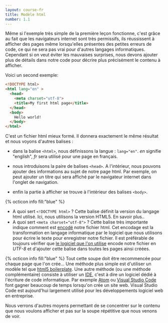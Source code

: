 ```yaml
---
layout: course-fr
title: Modèle html
number: 1.1
---
```


Même si l'exemple très simple de la première leçon fonctionne, c'est grâce au fait que les navigateurs internet sont très permissifs, ils réussissent à afficher des pages même lorsqu'elles présentes des petites erreurs de code, ce qui ne sera pas vrai pour d'autres langages informatiques. Cependant si on veut éviter les mauvaises surprises, nous devons ajouter plus de détails dans notre code pour décrire plus précisément le contenu à afficher.

Voici un second exemple:
```html
<!DOCTYPE html>
<html lang="en" >
  <head>
    <meta charset="utf-8">
    <title>My first html page</title>
  </head>
  <body>
    Hello world!
  </body>
</html>
```

C'est un fichier html mieux formé. Il donnera exactement le même résultat et nous voyons d'autres balises :
- dans la balise `<html>`, nous définissons la langue : `lang="en"`. *en* signifie "english", *fr* sera utilisé pour une page en français.
- nous introduisons la paire de balises `<head>`. A l'intérieur, nous pouvons ajouter des informations au sujet de notre page html. Par exemple, on peut ajouter un titre qui sera affiché par le navigateur internet dans l'onglet de navigation.

- enfin la partie à afficher se trouve à l'intérieur des balises `<body>`.

{% octicon info fill:"blue" %}
- A quoi sert `<!DOCTYPE html>` ? Cette balise définit la version du langage html utilisé. Ici, nous utilisons la version HTML5. En savoir plus..
- A quoi sert `<meta charset="utf-8">` ? Cette balise très importante indique comment est [encodé](https://fr.wikipedia.org/wiki/Codage_des_caract%C3%A8res) notre fichier html. Cet encodage est la transformation en langage informatique par le logiciel que nous utilisons pour écrire le texte pour enregistrer notre fichier. Il est préférable de toujours vérifier que [le logiciel que l'on utilise](https://j-willette.developpez.com/tutoriels/web/encoder-son-site-en-utf8/) encode notre fichier en *UTF-8* et d'ajouter cette balise dans toutes les pages ainsi créées.

{% octicon info fill:"blue" %} Tout cette soupe doit être recommencée pour chaque page que l'on crée... Une méthode plus simple est d'utiliser un modèle tel que [html5 boilerplate](https://html5boilerplate.com). Une autre méthode (ou une méthode complémentaire) consiste à utiliser un [IDE](https://fr.wikipedia.org/wiki/Environnement_de_d%C3%A9veloppement), c'est à dire un logiciel dédié à l'écriture de code informatique. Par exemple [Atom](https://atom.io/) ou [Visual Studio Code](https://code.visualstudio.com) font gagner beaucoup de temps lorsqu'on crée un site web. Visual Studio Code est aujourd'hui largement utilisé pour les développements logiciel web en entreprise.

Nous verrons d'autres moyens permettant de se concentrer sur le contenu que nous voulons afficher et pas sur la soupe répétitive que nous venons de voir.
